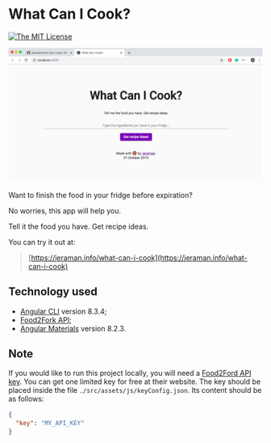 # What Can I Cook?
[![The MIT License](https://img.shields.io/badge/license-MIT-orange.svg?color=blue&style=flat-square)](http://opensource.org/licenses/MIT)

[![screenshot](./src/assets/screenshot.png "Screenshot")](https://jeraman.info/what-can-i-cook)


Want to finish the food in your fridge before expiration?

No worries, this app will help you.

Tell it the food you have. Get recipe ideas.

You can try it out at:
> [https://jeraman.info/what-can-i-cook](https://jeraman.info/what-can-i-cook)

## Technology used
- [Angular CLI](https://github.com/angular/angular-cli) version 8.3.4;
- [Food2Fork API](https://www.food2fork.com/about/api);
- [Angular Materials](https://material.angular.io/) version 8.2.3.

## Note
If you would like to run this project locally, you will need a [Food2Ford API key](https://www.food2fork.com/about/api). You can get one limited key for free at their website. The key should be placed inside the file `./src/assets/js/keyConfig.json`. Its content should be as follows:
```json
{
  "key": "MY_API_KEY"
}

```
